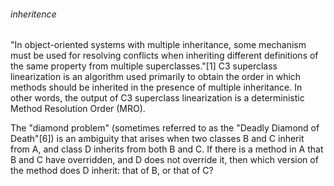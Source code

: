 ###### inheritence
"In object-oriented systems with multiple inheritance, some mechanism must be used for resolving conflicts when inheriting different definitions of the same property from multiple superclasses."[1] C3 superclass linearization is an algorithm used primarily to obtain the order in which methods should be inherited in the presence of multiple inheritance. In other words, the output of C3 superclass linearization is a deterministic Method Resolution Order (MRO).

The "diamond problem" (sometimes referred to as the "Deadly Diamond of Death"[6]) is an ambiguity that arises when two classes B and C inherit from A, and class D inherits from both B and C. If there is a method in A that B and C have overridden, and D does not override it, then which version of the method does D inherit: that of B, or that of C?